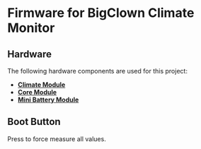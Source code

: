 # Firmware for BigClown Climate Monitor

## Hardware

The following hardware components are used for this project:

* **[Climate Module](https://shop.bigclown.com/climate-module)**
* **[Core Module](https://shop.bigclown.com/core-module)**
* **[Mini Battery Module](https://shop.bigclown.com/mini-battery-module)**

## Boot Button

Press to force measure all values.
